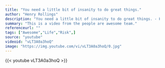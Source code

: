 ```yaml
---
title: "You need a little bit of insanity to do great things."
author: "Henry Rollings"
description: "You need a little bit of insanity to do great things. - Henry Rollings quotes from GetInspired365.com"
summary: "This is a video from the people are awesome team."
referenceurl: ""
tags: ["Awesome","Life","Risk",]
source: "youtube"
videoid: "vLT3A0a3hoQ"
image: "https://img.youtube.com/vi/vLT3A0a3hoQ/0.jpg"
---
```


{{< youtube vLT3A0a3hoQ >}}
